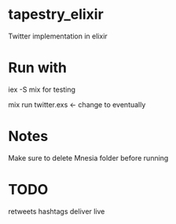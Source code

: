 # tapestry_elixir
Twitter implementation in elixir

# Run with
iex -S mix for testing

mix run twitter.exs <- change to eventually

# Notes
Make sure to delete Mnesia folder before running

# TODO
retweets
hashtags
deliver live